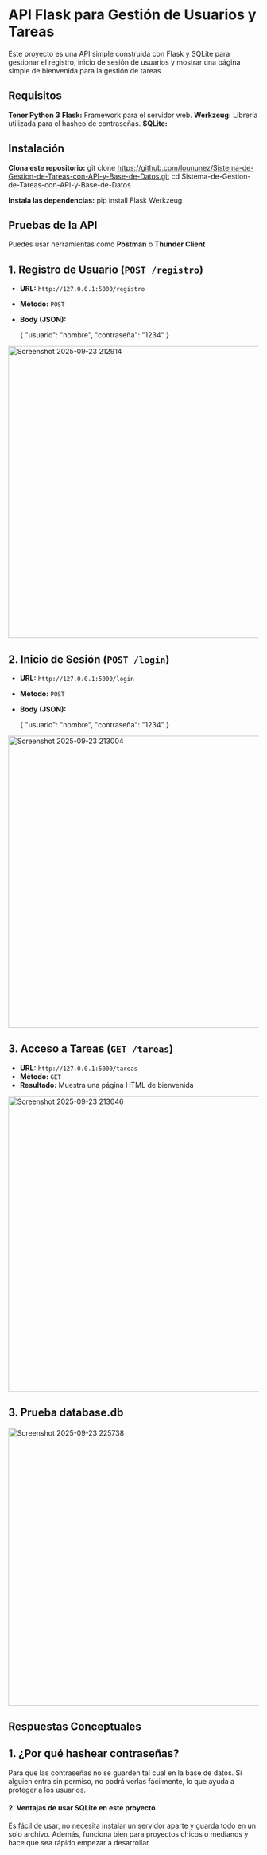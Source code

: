 # API Flask para Gestión de Usuarios y Tareas

Este proyecto es una API simple construida con Flask y SQLite para gestionar el registro, inicio de sesión de usuarios y mostrar una página simple de bienvenida para la gestión de tareas

## Requisitos
**Tener Python 3**
**Flask:** Framework para el servidor web.
**Werkzeug:** Librería utilizada para el hasheo de contraseñas.
**SQLite:**

## Instalación
**Clona este repositorio:**
git clone https://github.com/loununez/Sistema-de-Gestion-de-Tareas-con-API-y-Base-de-Datos.git
cd Sistema-de-Gestion-de-Tareas-con-API-y-Base-de-Datos

**Instala las dependencias:**
pip install Flask Werkzeug

## Pruebas de la API
Puedes usar herramientas como **Postman** o **Thunder Client**

## 1. Registro de Usuario (`POST /registro`)

- **URL:** `http://127.0.0.1:5000/registro`
- **Método:** `POST`
- **Body (JSON):**

    {
     "usuario": "nombre",
     "contraseña": "1234"
    }
<img width="1856" height="586" alt="Screenshot 2025-09-23 212914" src="https://github.com/user-attachments/assets/888b33e9-d2bd-4d3a-b646-9ece1c9a54f9" />

  

## 2. Inicio de Sesión (`POST /login`)
-   **URL:** `http://127.0.0.1:5000/login`
-   **Método:** `POST`
-   **Body (JSON):**
  
    {
     "usuario": "nombre",
     "contraseña": "1234"
    }
<img width="1854" height="586" alt="Screenshot 2025-09-23 213004" src="https://github.com/user-attachments/assets/00b65852-034d-4a45-a498-9479c275599f" />


## 3. Acceso a Tareas (`GET /tareas`)
-   **URL:** `http://127.0.0.1:5000/tareas`
-   **Método:** `GET`
-   **Resultado:** Muestra una página HTML de bienvenida
<img width="1860" height="593" alt="Screenshot 2025-09-23 213046" src="https://github.com/user-attachments/assets/dbab293b-95dd-42cd-b2ed-d8a0135d0685" />


## 3. Prueba database.db
<img width="1855" height="558" alt="Screenshot 2025-09-23 225738" src="https://github.com/user-attachments/assets/d37efa63-238c-4888-b134-13d5e3b05330" />


## **Respuestas Conceptuales**
## 1. ¿Por qué hashear contraseñas?
Para que las contraseñas no se guarden tal cual en la base de datos. 
Si alguien entra sin permiso, no podrá verlas fácilmente, lo que ayuda a proteger a los usuarios.

#### 2. Ventajas de usar SQLite en este proyecto
Es fácil de usar, no necesita instalar un servidor aparte y guarda todo en un solo archivo. 
Además, funciona bien para proyectos chicos o medianos y hace que sea rápido empezar a desarrollar.
